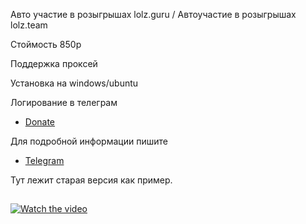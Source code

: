 Авто участие в розыгрышах lolz.guru / Автоучастие в розыгрышах lolz.team


Стоймость 850р

Поддержка проксей

Установка на windows/ubuntu

Логирование в телеграм


- [Donate](https://qiwi.com/n/WASLOST)

Для подробной информации пишите
- [Telegram](https://t.me/waslost)


Тут лежит старая версия как пример. 

## 
[![Watch the video](https://s8.gifyu.com/images/ezgif.com-gif-maker7ee5b05789d63b41.gif)](https://www.youtube.com/watch?v=5SVNAOAaebo)

